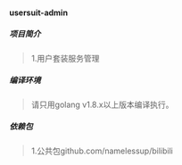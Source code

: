 #### usersuit-admin

##### 项目简介
> 1.用户套装服务管理

##### 编译环境
> 请只用golang v1.8.x以上版本编译执行。

##### 依赖包
> 1.公共包github.com/namelessup/bilibili
